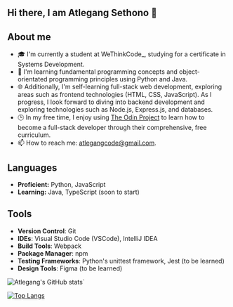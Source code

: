## Hi there, I am Atlegang Sethono 👋   

## About me
- 🎓 I'm currently a student at WeThinkCode_, studying for a certificate in Systems Development.
- 🌱 I'm learning fundamental programming concepts and object-orientated programming principles using Python and Java.
- 🌐 Additionally, I'm self-learning full-stack web development, exploring areas such as frontend technologies (HTML, CSS, JavaScript). As I progress, I look forward to diving into backend development and exploring technologies such as Node.js, Express.js, and  databases.
- 🕒 In my free time, I enjoy using [The Odin Project](https://www.theodinproject.com/) to learn how to become a full-stack developer through their comprehensive, free curriculum.
- 📫 How to reach me: [atlegangcode@gmail.com](mailto:atlegangcode@gmail.com).

## Languages
- **Proficient:** Python, JavaScript
- **Learning:** Java, TypeScript (soon to start)

## Tools
- **Version Control**: Git
- **IDEs**: Visual Studio Code (VSCode), IntelliJ IDEA
- **Build Tools**: Webpack
- **Package Manager**: npm
- **Testing Frameworks**: Python's unittest framework, Jest (to be learned)
- **Design Tools**: Figma (to be learned)

![Atlegang's GitHub stats](https://github-readme-stats.vercel.app/api?username=atle-gang&theme=transparent&show_icons=true)`

[![Top Langs](https://github-readme-stats.vercel.app/api/top-langs/?username=atle-gang&layout=donut&theme=transparent)](https://github.com/anuraghazra/github-readme-stats)